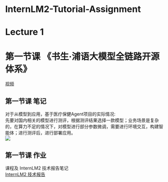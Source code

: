 # InternLM2-Tutorial-Assignment

# Lecture 1
# 第一节课 《书生·浦语大模型全链路开源体系》
[视频](https://www.bilibili.com/video/BV1Vx421X72D/)    

## 第一节课 笔记  
对于从模型到应用，基于医疗保健Agent项目的实际情况:  
先要对国内相关的模型进行测评，根据测评结果选择一款模型；业务场景是复杂的，在算力不足的情况下，对模型进行部分参数微调，需要进行环境交互，构建智能体；进行测评后，进行部署应用。  
![](./L.1.1)  






## 第一节课 作业
课程及 InternLM2 技术报告笔记   
[InternLM2 技术报告](https://arxiv.org/pdf/2403.17297.pdf)
